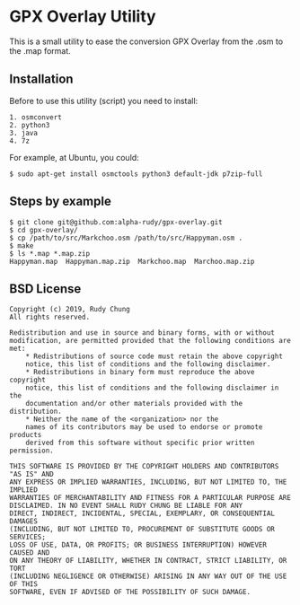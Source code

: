 # GPX Overlay Utility

This is a small utility to ease the conversion GPX Overlay from the .osm to the .map format.

## Installation

Before to use this utility (script) you need to install:

    1. osmconvert
    2. python3
    3. java
    4. 7z

For example, at Ubuntu, you could:

    $ sudo apt-get install osmctools python3 default-jdk p7zip-full

## Steps by example

    $ git clone git@github.com:alpha-rudy/gpx-overlay.git
    $ cd gpx-overlay/
    $ cp /path/to/src/Markchoo.osm /path/to/src/Happyman.osm .
    $ make
    $ ls *.map *.map.zip
    Happyman.map  Happyman.map.zip  Markchoo.map  Marchoo.map.zip

## BSD License

    Copyright (c) 2019, Rudy Chung
    All rights reserved.

    Redistribution and use in source and binary forms, with or without
    modification, are permitted provided that the following conditions are met:
        * Redistributions of source code must retain the above copyright
        notice, this list of conditions and the following disclaimer.
        * Redistributions in binary form must reproduce the above copyright
        notice, this list of conditions and the following disclaimer in the
        documentation and/or other materials provided with the distribution.
        * Neither the name of the <organization> nor the
        names of its contributors may be used to endorse or promote products
        derived from this software without specific prior written permission.

    THIS SOFTWARE IS PROVIDED BY THE COPYRIGHT HOLDERS AND CONTRIBUTORS "AS IS" AND
    ANY EXPRESS OR IMPLIED WARRANTIES, INCLUDING, BUT NOT LIMITED TO, THE IMPLIED
    WARRANTIES OF MERCHANTABILITY AND FITNESS FOR A PARTICULAR PURPOSE ARE
    DISCLAIMED. IN NO EVENT SHALL RUDY CHUNG BE LIABLE FOR ANY
    DIRECT, INDIRECT, INCIDENTAL, SPECIAL, EXEMPLARY, OR CONSEQUENTIAL DAMAGES
    (INCLUDING, BUT NOT LIMITED TO, PROCUREMENT OF SUBSTITUTE GOODS OR SERVICES;
    LOSS OF USE, DATA, OR PROFITS; OR BUSINESS INTERRUPTION) HOWEVER CAUSED AND
    ON ANY THEORY OF LIABILITY, WHETHER IN CONTRACT, STRICT LIABILITY, OR TORT
    (INCLUDING NEGLIGENCE OR OTHERWISE) ARISING IN ANY WAY OUT OF THE USE OF THIS
    SOFTWARE, EVEN IF ADVISED OF THE POSSIBILITY OF SUCH DAMAGE.
